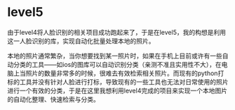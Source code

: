 # level5
由于level4将人脸识别的相关项目成功跑起来了，于是在level5，我的构想是利用这一人脸识别的库，实现自动化批量处理本地的照片。

本地的照片通常繁杂，当你想要找到某一照片时，如果在手机上目前或许有一些自动分类的工具——如ios的图库可以自动识别分类（亲测不准且实用性不大），在电脑上当照片的数量非常多的时候，很难去有效检索相关照片。而现有的python打标的工具并没有针对人脸进行打标，导致现有的一些工具也无法对日常使用的照片进行一个有效的分类，于是在这里我想利用level4完成的项目来实现一个本地图片的自动化整理、快速检索与分类。